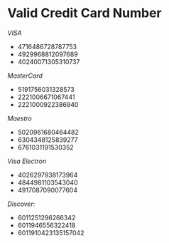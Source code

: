# Valid Credit Card Number
*VISA*

* 4716486728787753
* 4929968812097689
* 40240071305310737

*MasterCard*

* 5191756031328573
* 2221006671067441
* 2221000922386940

*Maestro*

* 5020961680464482
* 6304348125839277
* 6761031191530352

*Visa Electron*

* 4026297938173964
* 4844981103543040
* 4917087090077604

*Discover:*

* 6011251296266342
* 6011946556322418
* 6011910423135157042
